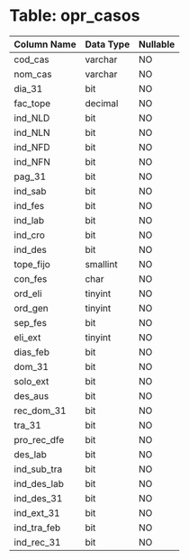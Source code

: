 # Table: opr_casos

| Column Name | Data Type | Nullable |
|-------------|-----------|----------|
| cod_cas | varchar | NO |
| nom_cas | varchar | NO |
| dia_31 | bit | NO |
| fac_tope | decimal | NO |
| ind_NLD | bit | NO |
| ind_NLN | bit | NO |
| ind_NFD | bit | NO |
| ind_NFN | bit | NO |
| pag_31 | bit | NO |
| ind_sab | bit | NO |
| ind_fes | bit | NO |
| ind_lab | bit | NO |
| ind_cro | bit | NO |
| ind_des | bit | NO |
| tope_fijo | smallint | NO |
| con_fes | char | NO |
| ord_eli | tinyint | NO |
| ord_gen | tinyint | NO |
| sep_fes | bit | NO |
| eli_ext | tinyint | NO |
| dias_feb | bit | NO |
| dom_31 | bit | NO |
| solo_ext | bit | NO |
| des_aus | bit | NO |
| rec_dom_31 | bit | NO |
| tra_31 | bit | NO |
| pro_rec_dfe | bit | NO |
| des_lab | bit | NO |
| ind_sub_tra | bit | NO |
| ind_des_lab | bit | NO |
| ind_des_31 | bit | NO |
| ind_ext_31 | bit | NO |
| ind_tra_feb | bit | NO |
| ind_rec_31 | bit | NO |
